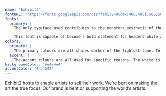 ```yaml
---
name: "Exhibit2"
fontURL: "https://fonts.googleapis.com/css?family=Rubik:400,400i,500,500i"
fonts:
  primary: |
    The only typeface used contributes to the monotone aesthetic of the website and branding. The slight rounded corners on the sans-serif letters give an inviting feel and new trend.

    This font is capable of become a bold statement for headers while also being a nice and readable body copy.
colors:
  primary: |
    The primary colours are all shades darker of the lightest tone. To keep the focus on the artwork, the colours are relaxing and neutral nude tones. They should all be used in contrast with each other depending on the background. Headers are always darker than body copy unless the background is primary-medium.
  accent: |
    The accent colours are all used for specific reasons. The white is used for text on hover and focus states, light grey for regular text and black for buttons.
backgroundColor: "#e4e4e4"
accentColor: "#4c4542"
---
```


Exhibit2 hosts to enable artists to sell their work. We’re bent on making the art the true focus. Our brand is bent on supporting the world’s artists.
